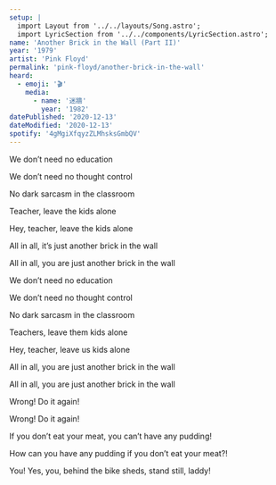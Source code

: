```yaml
---
setup: |
  import Layout from '../../layouts/Song.astro';
  import LyricSection from '../../components/LyricSection.astro';
name: 'Another Brick in the Wall (Part II)'
year: '1979'
artist: 'Pink Floyd'
permalink: 'pink-floyd/another-brick-in-the-wall'
heard:
  - emoji: '🎬'
    media:
      - name: '迷牆'
        year: '1982'
datePublished: '2020-12-13'
dateModified: '2020-12-13'
spotify: '4gMgiXfqyzZLMhsksGmbQV'
---
```


<LyricSection>

We don&rsquo;t need no education

We don&rsquo;t need no thought control

No dark sarcasm in the classroom

Teacher, leave the kids alone

</LyricSection>

<LyricSection>

Hey, teacher, leave the kids alone

All in all, it&rsquo;s just another brick in the wall

All in all, you are just another brick in the wall

</LyricSection>

<LyricSection>

We don&rsquo;t need no education

We don&rsquo;t need no thought control

No dark sarcasm in the classroom

Teachers, leave them kids alone

Hey, teacher, leave us kids alone

All in all, you are just another brick in the wall

All in all, you are just another brick in the wall

</LyricSection>

<LyricSection>

Wrong! Do it again!

Wrong! Do it again!

If you don&rsquo;t eat your meat, you can&rsquo;t have any pudding!

How can you have any pudding if you don&rsquo;t eat your meat?!

You! Yes, you, behind the bike sheds, stand still, laddy!

</LyricSection>
